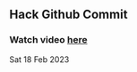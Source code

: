 
 ## Hack Github Commit 
 ### Watch video <a href="https://www.youtube.com">here</a> 
 Sat 18 Feb 2023 
